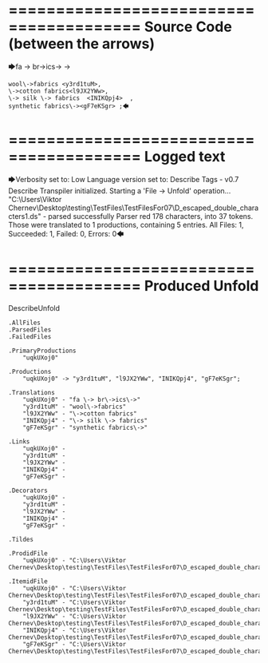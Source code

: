 ========================================
Source Code (between the arrows)
========================================

🡆fa \-> br\->ics\-> <uqkUXoj0>->

    wool\->fabrics <y3rd1tuM>,
    \->cotton fabrics<l9JX2YWw>,
    \-> silk \-> fabrics  <INIKQpj4>  ,
    synthetic fabrics\-><gF7eKSgr> ;🡄

========================================
Logged text
========================================

🡆Verbosity set to: Low
Language version set to: Describe Tags - v0.7
Describe Transpiler initialized.
Starting a 'File -> Unfold' operation...
"C:\Users\Viktor Chernev\Desktop\testing\TestFiles\TestFilesFor07\D_escaped_double_characters1.ds" - parsed successfully
Parser red 178 characters, into 37 tokens.
Those were translated to 1 productions, containing 5 entries.
All Files: 1, Succeeded: 1, Failed: 0, Errors: 0🡄

========================================
Produced Unfold
========================================

DescribeUnfold

    .AllFiles
    .ParsedFiles
    .FailedFiles

    .PrimaryProductions
        "uqkUXoj0" 

    .Productions
        "uqkUXoj0" -> "y3rd1tuM", "l9JX2YWw", "INIKQpj4", "gF7eKSgr";

    .Translations
        "uqkUXoj0" - "fa \-> br\->ics\->"
        "y3rd1tuM" - "wool\->fabrics"
        "l9JX2YWw" - "\->cotton fabrics"
        "INIKQpj4" - "\-> silk \-> fabrics"
        "gF7eKSgr" - "synthetic fabrics\->"

    .Links
        "uqkUXoj0" - 
        "y3rd1tuM" - 
        "l9JX2YWw" - 
        "INIKQpj4" - 
        "gF7eKSgr" - 

    .Decorators
        "uqkUXoj0" - 
        "y3rd1tuM" - 
        "l9JX2YWw" - 
        "INIKQpj4" - 
        "gF7eKSgr" - 

    .Tildes

    .ProdidFile
        "uqkUXoj0" - "C:\Users\Viktor Chernev\Desktop\testing\TestFiles\TestFilesFor07\D_escaped_double_characters1.ds"

    .ItemidFile
        "uqkUXoj0" - "C:\Users\Viktor Chernev\Desktop\testing\TestFiles\TestFilesFor07\D_escaped_double_characters1.ds"
        "y3rd1tuM" - "C:\Users\Viktor Chernev\Desktop\testing\TestFiles\TestFilesFor07\D_escaped_double_characters1.ds"
        "l9JX2YWw" - "C:\Users\Viktor Chernev\Desktop\testing\TestFiles\TestFilesFor07\D_escaped_double_characters1.ds"
        "INIKQpj4" - "C:\Users\Viktor Chernev\Desktop\testing\TestFiles\TestFilesFor07\D_escaped_double_characters1.ds"
        "gF7eKSgr" - "C:\Users\Viktor Chernev\Desktop\testing\TestFiles\TestFilesFor07\D_escaped_double_characters1.ds"


